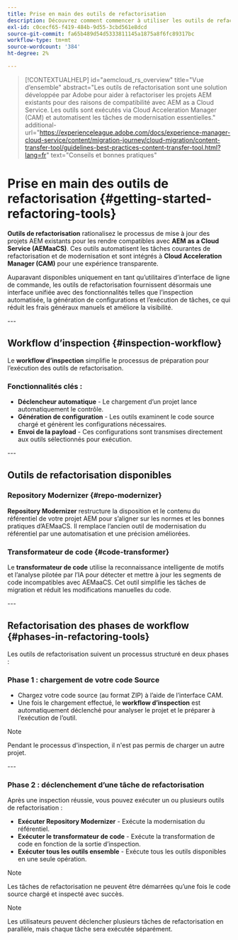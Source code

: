 ```yaml
---
title: Prise en main des outils de refactorisation
description: Découvrez comment commencer à utiliser les outils de refactorisation d’AEM
exl-id: c0cecf65-f419-484b-9d55-3cbd561e8dcd
source-git-commit: fa65b489d54d5333811145a1875a8f6fc89317bc
workflow-type: tm+mt
source-wordcount: '384'
ht-degree: 2%

---
```



>[!CONTEXTUALHELP]
>id="aemcloud_rs_overview"
>title="Vue d’ensemble"
>abstract="Les outils de refactorisation sont une solution développée par Adobe pour aider à refactoriser les projets AEM existants pour des raisons de compatibilité avec AEM as a Cloud Service. Les outils sont exécutés via Cloud Acceleration Manager (CAM) et automatisent les tâches de modernisation essentielles."
>additional-url="https://experienceleague.adobe.com/docs/experience-manager-cloud-service/content/migration-journey/cloud-migration/content-transfer-tool/guidelines-best-practices-content-transfer-tool.html?lang=fr" text="Conseils et bonnes pratiques"

# Prise en main des outils de refactorisation {#getting-started-refactoring-tools}

**Outils de refactorisation** rationalisez le processus de mise à jour des projets AEM existants pour les rendre compatibles avec **AEM as a Cloud Service (AEMaaCS)**. Ces outils automatisent les tâches courantes de refactorisation et de modernisation et sont intégrés à **Cloud Acceleration Manager (CAM)** pour une expérience transparente.

Auparavant disponibles uniquement en tant qu’utilitaires d’interface de ligne de commande, les outils de refactorisation fournissent désormais une interface unifiée avec des fonctionnalités telles que l’inspection automatisée, la génération de configurations et l’exécution de tâches, ce qui réduit les frais généraux manuels et améliore la visibilité.

&#x200B;---

## Workflow d’inspection {#inspection-workflow}

Le **workflow d’inspection** simplifie le processus de préparation pour l’exécution des outils de refactorisation.

### Fonctionnalités clés :

* **Déclencheur automatique** - Le chargement d’un projet lance automatiquement le contrôle.
* **Génération de configuration** - Les outils examinent le code source chargé et génèrent les configurations nécessaires.
* **Envoi de la payload** - Ces configurations sont transmises directement aux outils sélectionnés pour exécution.

&#x200B;---

## Outils de refactorisation disponibles

### Repository Modernizer {#repo-modernizer}

**Repository Modernizer** restructure la disposition et le contenu du référentiel de votre projet AEM pour s’aligner sur les normes et les bonnes pratiques d’AEMaaCS. Il remplace l’ancien outil de modernisation du référentiel par une automatisation et une précision améliorées.

### Transformateur de code {#code-transformer}

Le **transformateur de code** utilise la reconnaissance intelligente de motifs et l’analyse pilotée par l’IA pour détecter et mettre à jour les segments de code incompatibles avec AEMaaCS. Cet outil simplifie les tâches de migration et réduit les modifications manuelles du code.

&#x200B;---

## Refactorisation des phases de workflow {#phases-in-refactoring-tools}

Les outils de refactorisation suivent un processus structuré en deux phases :

### Phase 1 : chargement de votre code Source

* Chargez votre code source (au format ZIP) à l’aide de l’interface CAM.
* Une fois le chargement effectué, le **workflow d’inspection** est automatiquement déclenché pour analyser le projet et le préparer à l’exécution de l’outil.

>[!NOTE]
>Pendant le processus d&#39;inspection, il n&#39;est pas permis de charger un autre projet.

&#x200B;---

### Phase 2 : déclenchement d’une tâche de refactorisation

Après une inspection réussie, vous pouvez exécuter un ou plusieurs outils de refactorisation :

* **Exécuter Repository Modernizer** - Exécute la modernisation du référentiel.
* **Exécuter le transformateur de code** - Exécute la transformation de code en fonction de la sortie d’inspection.
* **Exécuter tous les outils ensemble** - Exécute tous les outils disponibles en une seule opération.

>[!NOTE]
>Les tâches de refactorisation ne peuvent être démarrées qu’une fois le code source chargé et inspecté avec succès.

>[!NOTE]
>Les utilisateurs peuvent déclencher plusieurs tâches de refactorisation en parallèle, mais chaque tâche sera exécutée séparément.
